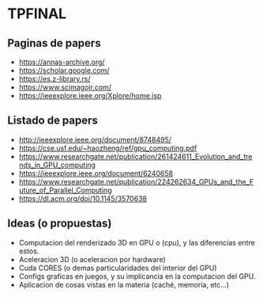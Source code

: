 # TPFINAL

## Paginas de papers
* https://annas-archive.org/
* https://scholar.google.com/
* https://es.z-library.rs/
* https://www.scimagojr.com/
* https://ieeexplore.ieee.org/Xplore/home.jsp

## Listado de papers
* http://ieeexplore.ieee.org/document/8748495/
* https://cse.usf.edu/~haozheng/ref/gpu_computing.pdf
* https://www.researchgate.net/publication/261424611_Evolution_and_trends_in_GPU_computing
* https://ieeexplore.ieee.org/document/6240658
* https://www.researchgate.net/publication/224262634_GPUs_and_the_Future_of_Parallel_Computing
* https://dl.acm.org/doi/10.1145/3570638

## Ideas (o propuestas)
* Computacion del renderizado 3D en GPU o (cpu), y las diferencias entre estos.
* Aceleracion 3D (o aceleracion por hardware) 
* Cuda CORES (o demas particularidades del interior del GPU)
* Configs graficas en juegos, y su implicancia en la computacion del GPU.
* Aplicacion de cosas vistas en la materia (caché, memoria, etc...)
